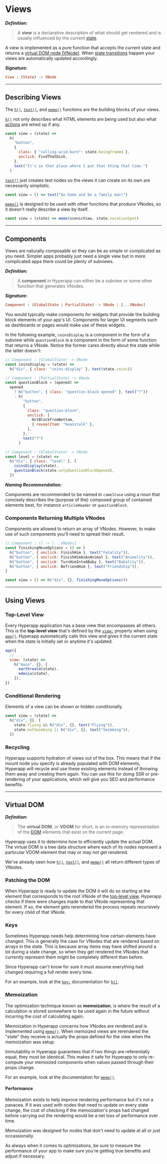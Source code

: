 # Views

**_Definition:_**

> A **view** is a declarative description of what should get rendered and is usually influenced by the current [state](state.md).

A view is implemented as a pure function that accepts the current state and returns a [virtual DOM node (VNode)](#virtual-dom). When [state transitions](state.md#state-transitions) happen your views are automatically updated accordingly.

**_Signature:_**

```elm
View : (State) -> VNode
```

---

## Describing Views

The [`h()`](../api/h.md), [`text()`](../api/text.md), and [`memo()`](../api/memo.md) functions are the building blocks of your views.

[`h()`](../api/h.md) not only describes what HTML elements are being used but also what [actions](actions.md) are wired up if any.

```js
const view = (state) =>
  h(
    "button",
    {
      class: { "calling-acid-burn": state.beingFramed },
      onclick: FindThatDisk,
    },
    text("It's in that place where I put that thing that time.")
  )
```

<!-- In the 1995 movie Hackers, the hacker The Phantom Freak calls his friend Acid Burn from jail as he's being framed for a crime he didn't commit. -->

[`text()`](../api/text.md) just creates text nodes so the views it can create on its own are necessarily simplistic.

```js
const view = () => text("Go home and be a family man!")
```

<!-- In the videogame Street Fighter II: The World Warrior, the fighter known as Guile says this taunt to his opponent after defeating them. -->

[`memo()`](../api/memo.md) is designed to be used with other functions that produce VNodes, so it doesn't really describe a view by itself.

```js
const view = (state) => memo(scenicView, state.vacationSpot)
```

<!-- Just a play-on-words between how view is used in Hyperapp and everyday language. -->

---

## Components

Views are naturally composable so they can be as simple or complicated as you need. Simpler apps probably just need a single view but in more complicated apps there could be plenty of subviews.

**_Definition:_**

> A **component** in Hyperapp can either be a subview or some other function that generates VNodes.

**_Signature:_**

```elm
Component : (GlobalState | PartialState) -> VNode | [...VNodes]
```



You would typically make components for widgets that provide the building block elements of your app's UI. Components for larger UI segments such as dashboards or pages would make use of these widgets.

In the following example, `coinsDisplay` is a component in the form of a subview while `questionBlock` is a component in the form of some function that returns a VNode. Notice the former cares directly about the state while the latter doesn't:

```js
// Component : (GlobalState) -> VNode
const coinsDisplay = (state) =>
  h("div", { class: "coins-display" }, text(state.coins))

// Component : (PartialState) -> VNode
const questionBlock = (opened) =>
  opened
    ? h("button", { class: "question-block opened" }, text("?"))
    : h(
        "button",
        {
          class: "question-block",
          onclick: [
            HitBlockFromBottom,
            { revealItem: "beanstalk" },
          ],
        },
        text("?")
      )

// Component : (GlobalState) -> VNode
const level = (state) =>
  h("div", { class: "level" }, [
    coinsDisplay(state),
    questionBlock(state.onlyQuestionBlockOpened),
  ])
```

<!-- In the videogame Super Mario Bros. coins are important for earning extra lives and the question blocks often contain useful contents. -->



**_Naming Recommendation:_**

Components are recommended to be named in `camelCase` using a noun that concisely describes the (purpose of the) composed group of contained elements best, for instance `articleHeader` or `questionBlock`.

### Components Returning Multiple VNodes

Components are allowed to return an array of VNodes. However, to make use of such components you'll need to spread their result.

```js
// Component : () -> [...VNodes]
const finishingMoveOptions = () => [
  h("button", { onclick: FinishHim }, text("Fatality")),
  h("button", { onclick: FinishHimAsAnAnimal }, text("Animality")),
  h("button", { onclick: TurnHimIntoABaby }, text("Babality")),
  h("button", { onclick: BefriendHim }, text("Friendship")),
]

const view = () => h("div", {}, finishingMoveOptions())
```

<!-- In the Mortal Kombat videogame series there are multiple ways to finish off your opponent. The opportunity to do so occurs at the end of a match once the match announcer exclaims Finish Him! -->

---

## Using Views

### Top-Level View

Every Hyperapp application has a base view that encompasses all others. This is the **top-level view** that's defined by the [`view:`](../api/app.md#view) property when using [`app()`](../api/app.md). Hyperapp automatically calls this view and gives it the current state when the state is initially set or anytime it's updated.

```js
app({
  // ...
  view: (state) =>
    h("main", {}, [
      earthrealm(state),
      edenia(state),
    ]),
})
```

<!-- Earthrealm and Edenia are two of several realms in the Mortal Kombat videogame series. -->

### Conditional Rendering

Elements of a view can be shown or hidden conditionally.

```js
const view = (state) =>
  h("div", {}, [
    state.flying && h("div", {}, text("Flying")),
    state.notSwimming || h("div", {}, text("Swimming")),
  ])
```

### Recycling

Hyperapp supports hydration of views out of the box. This means that if the mount node you specify is already populated with DOM elements, Hyperapp will recycle and use these existing elements instead of throwing them away and creating them again. You can use this for doing SSR or pre-rendering of your applications, which will give you SEO and performance benefits.

---

## Virtual DOM

**_Definition:_** 

> The **virtual DOM**, or **VDOM** for short, is an in-memory representation of the [DOM](https://dom.spec.whatwg.org/) elements that exist on the current page.

Hyperapp uses it to determine how to efficiently update the actual DOM. The virtual DOM is a tree data structure where each of its nodes represent a particular VDOM element that may or may not get rendered.

We've already seen how [`h()`](../api/h.md), [`text()`](../api/text.md), and [`memo()`](../api/memo.md) all return different types of VNodes.

### Patching the DOM

When Hyperapp is ready to update the DOM it will do so starting at the element that corresponds to the root VNode of the [top-level view](#top-level-view). Hyperapp checks if there were changes made to that VNode representing that element. If so, the element gets rerendered the process repeats recursively for every child of that VNode.

### Keys

Sometimes Hyperapp needs help determining how certain elements have changed. This is generally the case for VNodes that are rendered based on arrays in the state. This is because array items may have shifted around a lot during a state change, so when they get rendered the VNodes that currently represent them might be completely different than before.

Since Hyperapp can't know for sure it must assume everything had changed requiring a full render every time.

For an example, look at the [`key:`](../api/h.md#key) documentation for [`h()`](../api/h.md).

### Memoization

The optimization technique known as **memoization**, is where the result of a calculation is stored somewhere to be used again in the future without incurring the cost of calculating again.

Memoization in Hyperapp concerns how VNodes are rendered and is implemented using [`memo()`](../api/memo.md). When memoized views are rerendered the "state" they receive is actually the props defined for the view when the memoization was setup.

Immutability in Hyperapp guarantees that if two things are referentially equal, they must be identical. This makes it safe for Hyperapp to only re-compute your memoized components when values passed through their props change.

For an example, look at the documentation for [`memo()`](../api/memo.md#example).

#### Performance

Memoization exists to help improve rendering performance but it's not a panacea. If it was used with nodes that need to update on every state change, the cost of checking if the memoization's props had changed before carrying out the rendering would be a net loss of performance over time.

Memoization was designed for nodes that don't need to update at all or just occassionally.

As always when it comes to optimizations, be sure to measure the performance of your app to make sure you're getting true benefits and adjust if necessary.
